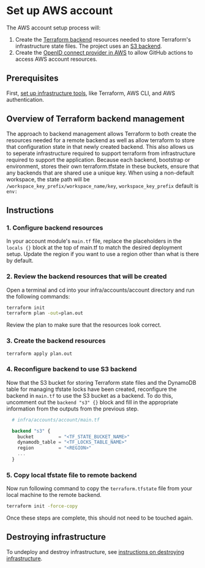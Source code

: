 # Set up AWS account

The AWS account setup process will:

1. Create the [Terraform backend](https://www.terraform.io/language/settings/backends/configuration) resources needed to store Terraform's infrastructure state files. The project uses an [S3 backend](https://www.terraform.io/language/settings/backends/s3).
2. Create the [OpenID connect provider in AWS](https://docs.aws.amazon.com/IAM/latest/UserGuide/id_roles_providers_create_oidc.html) to allow GitHub actions to access AWS account resources.

## Prerequisites

First, [set up infrastructure tools](./set-up-infrastructure-tools.md), like Terraform, AWS CLI, and AWS authentication.

## Overview of Terraform backend management

The approach to backend management allows Terraform to both create the resources needed for a remote backend as well as allow terraform to store that configuration state in that newly created backend. This also allows us to seperate infrastructure required to support terraform from infrastructure required to support the application. Because each backend, bootstrap or environment, stores their own terraform.tfstate in these buckets, ensure that any backends that are shared use a unique key. When using a non-default workspace, the state path will be `/workspace_key_prefix/workspace_name/key`, `workspace_key_prefix` default is `env:`

## Instructions

### 1. Configure backend resources

In your account module's `main.tf` file, replace the placeholders in the `locals {}` block at the top of main.tf to match the desired deployment setup. Update the region if you want to use a region other than what is there by default.

### 2. Review the backend resources that will be created

Open a terminal and cd into your infra/accounts/account directory and run the following commands:

```bash
terraform init
terraform plan -out=plan.out
```

Review the plan to make sure that the resources look correct.

### 3. Create the backend resources

```bash
terraform apply plan.out
```

### 4. Reconfigure backend to use S3 backend

Now that the S3 bucket for storing Terraform state files and the DynamoDB table for managing tfstate locks have been created, reconfigure the backend in `main.tf` to use the S3 bucket as a backend. To do this, uncomment out the `backend "s3" {}` block and fill in the appropriate information from the outputs from the previous step.

```terraform
  # infra/accounts/account/main.tf

  backend "s3" {
    bucket         = "<TF_STATE_BUCKET_NAME>"
    dynamodb_table = "<TF_LOCKS_TABLE_NAME>"
    region         = "<REGION>"
    ...
  }
```

### 5. Copy local tfstate file to remote backend

Now run following command to copy the `terraform.tfstate` file from your local machine to the remote backend.

```bash
terraform init -force-copy
```

Once these steps are complete, this should not need to be touched again.

## Destroying infrastructure

To undeploy and destroy infrastructure, see [instructions on destroying infrastructure](./destroy-infrastructure.md).
